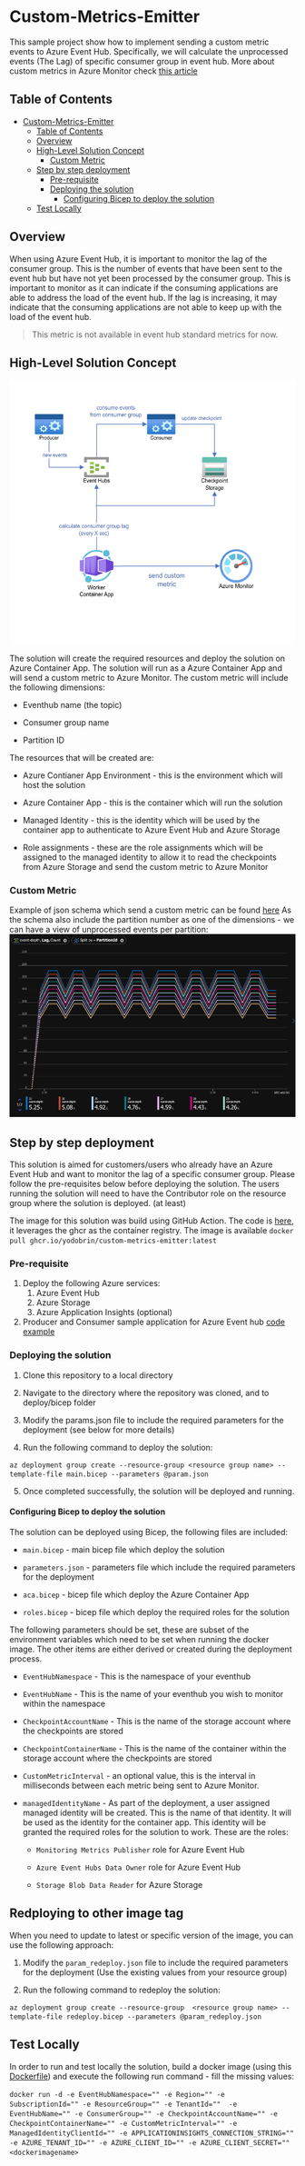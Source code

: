# Custom-Metrics-Emitter

This sample project show how to implement sending a custom metric events to Azure Event Hub. Specifically, we will calculate the unprocessed events (The Lag) of specific consumer group in event hub. More about custom metrics in Azure Monitor check [this article](https://learn.microsoft.com/en-us/azure/azure-monitor/essentials/metrics-custom-overview)


## Table of Contents
- [Custom-Metrics-Emitter](#custom-metrics-emitter)
  - [Table of Contents](#table-of-contents)
  - [Overview](#overview)
  - [High-Level Solution Concept](#high-level-solution-concept)
    - [Custom Metric](#custom-metric)
  - [Step by step deployment](#step-by-step-deployment)
    - [Pre-requisite](#pre-requisite)
    - [Deploying the solution](#deploying-the-solution)
      - [Configuring Bicep to deploy the solution](#configuring-bicep-to-deploy-the-solution)
  - [Test Locally](#test-locally)

## Overview

When using Azure Event Hub, it is important to monitor the lag of the consumer group. This is the number of events that have been sent to the event hub but have not yet been processed by the consumer group. This is important to monitor as it can indicate if the consuming applications are able to address the load of the event hub. If the lag is increasing, it may indicate that the consuming applications are not able to keep up with the load of the event hub.

> This metric is not available in event hub standard metrics for now.


## High-Level Solution Concept

![image](design/design.png)

The solution will create the required resources and deploy the solution on Azure Container App. The solution will run as a Azure Container App and will send a custom metric to Azure Monitor. The custom metric will include the following dimensions:

- Eventhub name (the topic)

- Consumer group name

- Partition ID

The resources that will be created are:

- Azure Contianer App Environment - this is the environment which will host the solution

- Azure Container App - this is the container which will run the solution

- Managed Identity - this is the identity which will be used by the container app to authenticate to Azure Event Hub and Azure Storage

- Role assignments - these are the role assignments which will be assigned to the managed identity to allow it to read the checkpoints from Azure Storage and send the custom metric to Azure Monitor

### Custom Metric

Example of json schema which send a custom metric can be found [here](test/custom1.json)
As the schema also include the partition number as one of the dimensions - we can have a view of unprocessed events per partition:
![image](design/view.png)



## Step by step deployment 

This solution is aimed for customers/users who already have an Azure Event Hub and want to monitor the lag of a specific consumer group. Please follow the pre-requisites below before deploying the solution. The users running the solution will need to have the Contributor role on the resource group where the solution is deployed. (at least)

The image for this solution was build using GitHub Action. The code is [here](.github/workflows/ghcr_build_push.yml), it leverages the ghcr as the container registry. The image is available ```docker pull ghcr.io/yodobrin/custom-metrics-emitter:latest``` 

### Pre-requisite
1. Deploy the following Azure services:
   1.  Azure Event Hub
   2.  Azure Storage
   3.  Azure Application Insights (optional)
2. Producer and Consumer sample application for Azure Event hub [code example](https://learn.microsoft.com/en-us/azure/event-hubs/event-hubs-dotnet-standard-getstarted-send?tabs=passwordless%2Croles-azure-portal)

### Deploying the solution

1. Clone this repository to a local directory

2. Navigate to the directory where the repository was cloned, and to deploy/bicep folder

3. Modify the params.json file to include the required parameters for the deployment (see below for more details)

4. Run the following command to deploy the solution:

```azcli
az deployment group create --resource-group <resource group name> --template-file main.bicep --parameters @param.json
```

5. Once completed successfully, the solution will be deployed and running.


#### Configuring Bicep to deploy the solution

The solution can be deployed using Bicep, the following files are included:

- `main.bicep` - main bicep file which deploy the solution

- `parameters.json` - parameters file which include the required parameters for the deployment

- `aca.bicep` - bicep file which deploy the Azure Container App

- `roles.bicep` - bicep file which deploy the required roles for the solution

The following parameters should be set, these are subset of the environment variables which need to be set when running the docker image. The other items are either derived or created during the deployment process.

- `EventHubNamespace` - This is the namespace of your eventhub

- `EventHubName` - This is the name of your eventhub you wish to monitor within the namespace

- `CheckpointAccountName` - This is the name of the storage account where the checkpoints are stored

- `CheckpointContainerName` - This is the name of the container within the storage account where the checkpoints are stored

- `CustomMetricInterval` - an optional value, this is the interval in milliseconds between each metric being sent to Azure Monitor. 

- `managedIdentityName` - As part of the deployment, a user assigned managed identity will be created. This is the name of that identity. It will be used as the identity for the container app. This identity will be granted the required roles for the solution to work. These are the roles:

  - `Monitoring Metrics Publisher` role for Azure Event Hub

  - `Azure Event Hubs Data Owner` role for Azure Event Hub

  - `Storage Blob Data Reader` for Azure Storage

## Redploying to other image tag

When you need to update to latest or specific version of the image, you can use the following approach:

1. Modify the `param_redeploy.json` file to include the required parameters for the deployment (Use the existing values from your resource group)

2. Run the following command to redeploy the solution:

```azcli
az deployment group create --resource-group  <resource group name> --template-file redeploy.bicep --parameters @param_redeploy.json
```

## Test Locally
In order to run and test locally the solution, build a docker image (using this [Dockerfile](custom-metrics-emitter/Dockerfile)) and execute the following run command - fill the missing values: 

`docker run -d -e EventHubNamespace="" -e Region="" -e SubscriptionId="" -e ResourceGroup="" -e TenantId=""  -e EventHubName="" -e ConsumerGroup="" -e CheckpointAccountName="" -e CheckpointContainerName="" -e CustomMetricInterval="" -e ManagedIdentityClientId="" -e APPLICATIONINSIGHTS_CONNECTION_STRING="" -e AZURE_TENANT_ID="" -e AZURE_CLIENT_ID="" -e AZURE_CLIENT_SECRET=""  <dockerimagename>`